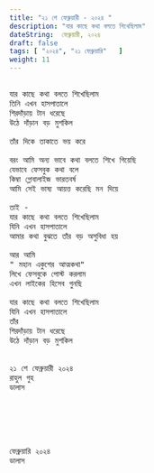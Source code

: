 ```yaml
---
title: "২১ শে ফেব্রুয়ারী - ২০২৪ "
description: "যার কাছে কথা বলতে শিখেছিলাম"
dateString:  ফেব্রুয়ারী, ২০২৪
draft: false
tags: [ "২০২৪", "২১ ফেব্রুয়ারি"   ]
weight: 11
---
```



<pre>

যার কাছে কথা বলতে শিখেছিলাম 
তিনি এখন হাসপাতালে 
শিরদাঁড়ায় টান ধরেছে 
উঠে দাঁড়ান বড় মুশকিল  

তাঁর দিকে তাকাতে ভয় করে 

বরং আমি অন্য ভাবে কথা বলতে শিখে গিয়েছি 
যেভাবে ফেসবুক কথা বলে 
কিম্বা গ্লোবালাইজ ভারতবর্ষ 
আমি সেই ভাষ্য আয়ত্ত করেছি মন দিয়ে 

তাই - 
যার কাছে কথা বলতে শিখেছিলাম 
যিনি এখন হাসপাতালে 
আমার কথা বুঝতে তাঁর বড় অসুবিধা হয় 

আর আমি 
" মহান একুশের আত্মকথা" 
লিখে ফেসবুকে পোস্ট করলাম 
এখন লাইকের হিসেব গুনছি 

যার কাছে কথা বলতে শিখেছিলাম 
যিনি এখন হাসপাতালে 
তাঁর
শিরদাঁড়ায় টান ধরেছে 
উঠে দাঁড়ান বড় মুশকিল  


২১ শে ফেব্রুয়ারী ২০২৪ 
রাহুল গুহ 
ডালাস 






ফেব্রুয়ারি ২০২৪
ডালাস 

<pre>
